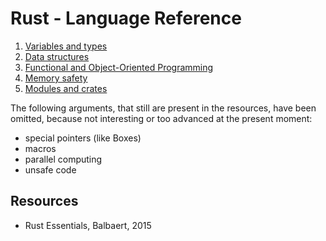 # Rust - Language Reference

1. [Variables and types](1-variables-and-types.md)
2. [Data structures](2-data-structures.md)
3. [Functional and Object-Oriented Programming](3-functional-and-object-oriented-programming.md)
4. [Memory safety](4-memory-safety.md)
5. [Modules and crates](5-modules-and-crates.md)

The following arguments, that still are present in the resources, have been omitted, because not interesting or too advanced at the present moment:
- special pointers (like Boxes)
- macros
- parallel computing
- unsafe code


## Resources
- Rust Essentials, Balbaert, 2015

